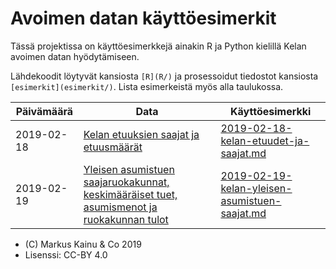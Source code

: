 Avoimen datan käyttöesimerkit
=========================================

Tässä projektissa on käyttöesimerkkejä ainakin R ja Python kielillä Kelan avoimen datan hyödytämiseen.

Lähdekoodit löytyvät kansiosta `[R](R/)` ja prosessoidut tiedostot kansiosta `[esimerkit](esimerkit/)`. Lista esimerkeistä myös alla taulukossa.


| Päivämäärä | Data                     | Käyttöesimerkki        |
| ---------- | -------------------      | ---------------------- |
| 2019-02-18   | [Kelan etuuksien saajat ja etuusmäärät](https://beta.avoindata.fi/data/fi/dataset/kelan-etuudet-ja-saajat) | [2019-02-18-kelan-etuudet-ja-saajat.md](2019-02-18-kelan-etuudet-ja-saajat/2019-02-18-kelan-etuudet-ja-saajat.md) |
| 2019-02-19   | [Yleisen asumistuen saajaruokakunnat, keskimääräiset tuet, asumismenot ja ruokakunnan tulot](https://beta.avoindata.fi/data/fi/dataset/kelan-yleisen-asumistuen-saajat) | [2019-02-19-kelan-yleisen-asumistuen-saajat.md](2019-02-19-kelan-yleisen-asumistuen-saajat/2019-02-19-kelan-yleisen-asumistuen-saajat.md) |

- (C) Markus Kainu & Co 2019
- Lisenssi: CC-BY 4.0
